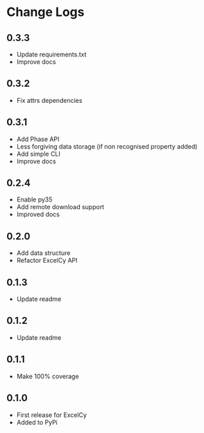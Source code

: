 # Change Logs

## 0.3.3
- Update requirements.txt
- Improve docs

## 0.3.2
- Fix attrs dependencies

## 0.3.1
- Add Phase API
- Less forgiving data storage (if non recognised property added)
- Add simple CLI
- Improve docs

## 0.2.4
- Enable py35
- Add remote download support
- Improved docs

## 0.2.0
- Add data structure
- Refactor ExcelCy API

## 0.1.3
- Update readme

## 0.1.2
- Update readme

## 0.1.1
- Make 100% coverage

## 0.1.0
- First release for ExcelCy
- Added to PyPi
